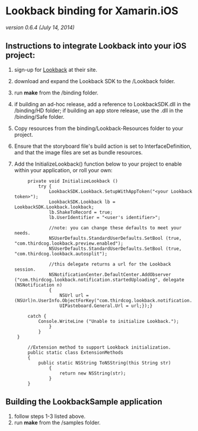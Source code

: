 Lookback binding for Xamarin.iOS
====================

_version 0.6.4 (July 14, 2014)_

## Instructions to integrate Lookback into your iOS project:

1. sign-up for [Lookback](http://www.lookback.io/) at their site. 
2. download and expand the Lookback SDK to the /Lookback folder. 
3. run **make** from the /binding folder.
4. if building an ad-hoc release, add a reference to LookbackSDK.dll in the /binding/HD folder; if building an app store release, use the .dll in the /binding/Safe folder.
5. Copy resources from the binding/Lookback-Resources folder to your project.
6. Ensure that the storyboard file's build action is set to InterfaceDefinition, and that the image files are set as bundle resources.
7. Add the InitializeLookback() function below to your project to enable within your application, or roll your own:

			private void InitializeLookback ()
				try {
					LookbackSDK.Lookback.SetupWithAppToken("<your Lookback token>");
					LookbackSDK.Lookback lb = LookbackSDK.Lookback.lookback;
					lb.ShakeToRecord = true;
					lb.UserIdentifier = "<user's identifier>";

					//note: you can change these defaults to meet your needs.
					NSUserDefaults.StandardUserDefaults.SetBool (true, "com.thirdcog.lookback.preview.enabled");
					NSUserDefaults.StandardUserDefaults.SetBool (true, "com.thirdcog.lookback.autosplit");
		
					//this delegate returns a url for the Lookback session.
					NSNotificationCenter.DefaultCenter.AddObserver ("com.thirdcog.lookback.notification.startedUploading", delegate (NSNotification n) 
					{
						NSUrl url =		(NSUrl)n.UserInfo.ObjectForKey("com.thirdcog.lookback.notification.startedUploading.destinationURL".ToNSString());
						UIPasteboard.General.Url = url;});}
		
			catch { 
				Console.WriteLine ("Unable to initialize Lookback.");
					}
				}
		}
		
			//Extension method to support Lookback initialization.
			public static class ExtensionMethods
			{
				public static NSString ToNSString(this String str)
					{
						return new NSString(str);
					}
			}

## Building the LookbackSample application
1. follow steps 1-3 listed above.
2. run **make** from the /samples folder.
